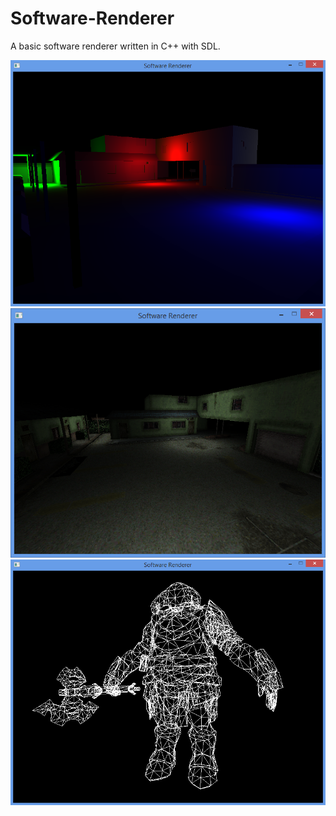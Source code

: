 # Software-Renderer

A basic software renderer written in C++ with SDL.

![alt text](rasterizer1.png)
![alt text](rasterizer2.png)
![alt text](rasterizer3.png)

